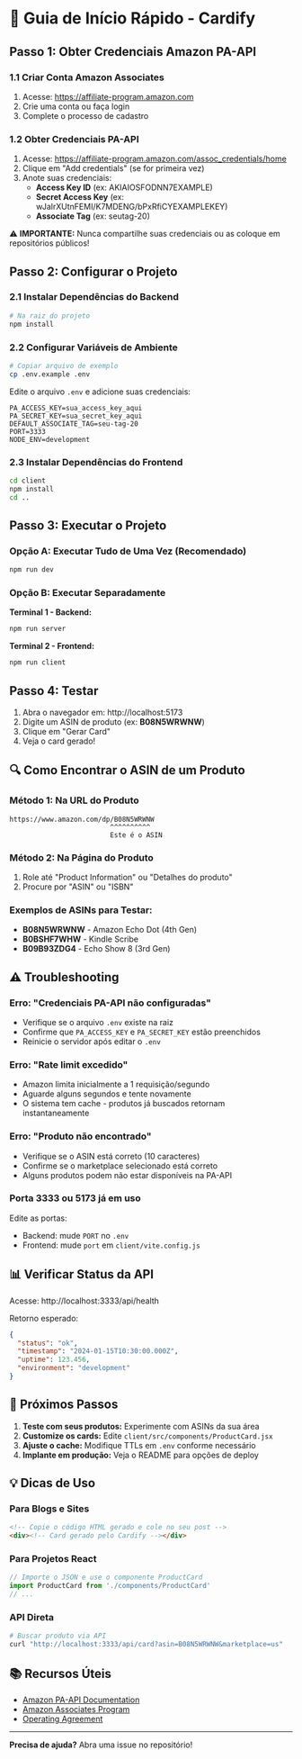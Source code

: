# 🚀 Guia de Início Rápido - Cardify

## Passo 1: Obter Credenciais Amazon PA-API

### 1.1 Criar Conta Amazon Associates
1. Acesse: https://affiliate-program.amazon.com
2. Crie uma conta ou faça login
3. Complete o processo de cadastro

### 1.2 Obter Credenciais PA-API
1. Acesse: https://affiliate-program.amazon.com/assoc_credentials/home
2. Clique em "Add credentials" (se for primeira vez)
3. Anote suas credenciais:
   - **Access Key ID** (ex: AKIAIOSFODNN7EXAMPLE)
   - **Secret Access Key** (ex: wJalrXUtnFEMI/K7MDENG/bPxRfiCYEXAMPLEKEY)
   - **Associate Tag** (ex: seutag-20)

⚠️ **IMPORTANTE:** Nunca compartilhe suas credenciais ou as coloque em repositórios públicos!

## Passo 2: Configurar o Projeto

### 2.1 Instalar Dependências do Backend
```bash
# Na raiz do projeto
npm install
```

### 2.2 Configurar Variáveis de Ambiente
```bash
# Copiar arquivo de exemplo
cp .env.example .env
```

Edite o arquivo `.env` e adicione suas credenciais:
```env
PA_ACCESS_KEY=sua_access_key_aqui
PA_SECRET_KEY=sua_secret_key_aqui
DEFAULT_ASSOCIATE_TAG=seu-tag-20
PORT=3333
NODE_ENV=development
```

### 2.3 Instalar Dependências do Frontend
```bash
cd client
npm install
cd ..
```

## Passo 3: Executar o Projeto

### Opção A: Executar Tudo de Uma Vez (Recomendado)
```bash
npm run dev
```

### Opção B: Executar Separadamente

**Terminal 1 - Backend:**
```bash
npm run server
```

**Terminal 2 - Frontend:**
```bash
npm run client
```

## Passo 4: Testar

1. Abra o navegador em: http://localhost:5173
2. Digite um ASIN de produto (ex: **B08N5WRWNW**)
3. Clique em "Gerar Card"
4. Veja o card gerado!

## 🔍 Como Encontrar o ASIN de um Produto

### Método 1: Na URL do Produto
```
https://www.amazon.com/dp/B08N5WRWNW
                         ^^^^^^^^^^
                         Este é o ASIN
```

### Método 2: Na Página do Produto
1. Role até "Product Information" ou "Detalhes do produto"
2. Procure por "ASIN" ou "ISBN"

### Exemplos de ASINs para Testar:
- **B08N5WRWNW** - Amazon Echo Dot (4th Gen)
- **B0BSHF7WHW** - Kindle Scribe
- **B09B93ZDG4** - Echo Show 8 (3rd Gen)

## ⚠️ Troubleshooting

### Erro: "Credenciais PA-API não configuradas"
- Verifique se o arquivo `.env` existe na raiz
- Confirme que `PA_ACCESS_KEY` e `PA_SECRET_KEY` estão preenchidos
- Reinicie o servidor após editar o `.env`

### Erro: "Rate limit excedido"
- Amazon limita inicialmente a 1 requisição/segundo
- Aguarde alguns segundos e tente novamente
- O sistema tem cache - produtos já buscados retornam instantaneamente

### Erro: "Produto não encontrado"
- Verifique se o ASIN está correto (10 caracteres)
- Confirme se o marketplace selecionado está correto
- Alguns produtos podem não estar disponíveis na PA-API

### Porta 3333 ou 5173 já em uso
Edite as portas:
- Backend: mude `PORT` no `.env`
- Frontend: mude `port` em `client/vite.config.js`

## 📊 Verificar Status da API

Acesse: http://localhost:3333/api/health

Retorno esperado:
```json
{
  "status": "ok",
  "timestamp": "2024-01-15T10:30:00.000Z",
  "uptime": 123.456,
  "environment": "development"
}
```

## 🎯 Próximos Passos

1. **Teste com seus produtos:** Experimente com ASINs da sua área
2. **Customize os cards:** Edite `client/src/components/ProductCard.jsx`
3. **Ajuste o cache:** Modifique TTLs em `.env` conforme necessário
4. **Implante em produção:** Veja o README para opções de deploy

## 💡 Dicas de Uso

### Para Blogs e Sites
```html
<!-- Copie o código HTML gerado e cole no seu post -->
<div><!-- Card gerado pelo Cardify --></div>
```

### Para Projetos React
```jsx
// Importe o JSON e use o componente ProductCard
import ProductCard from './components/ProductCard'
// ...
```

### API Direta
```bash
# Buscar produto via API
curl "http://localhost:3333/api/card?asin=B08N5WRWNW&marketplace=us"
```

## 📚 Recursos Úteis

- [Amazon PA-API Documentation](https://webservices.amazon.com/paapi5/documentation/)
- [Amazon Associates Program](https://affiliate-program.amazon.com)
- [Operating Agreement](https://affiliate-program.amazon.com/help/operating/agreement)

---

**Precisa de ajuda?** Abra uma issue no repositório!
